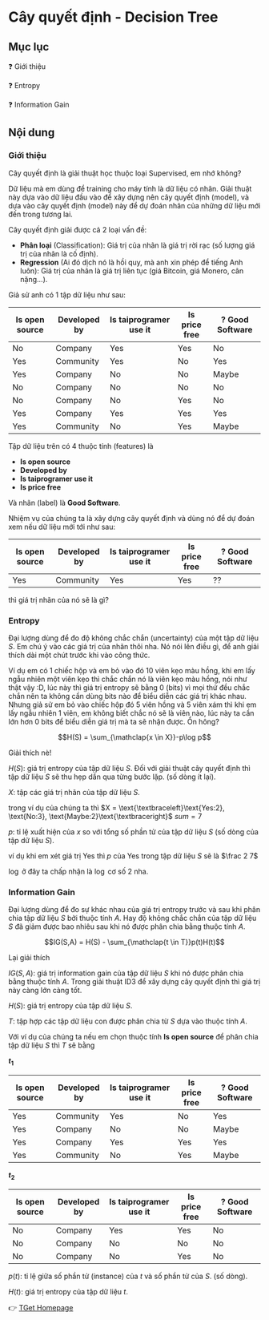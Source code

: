 # Cây quyết định - Decision Tree

## Mục lục

:question: Giới thiệu

:question: Entropy

:question: Information Gain

## Nội dung

### Giới thiệu

Cây quyết định là giải thuật học thuộc loại Supervised, em nhớ không?

Dữ liệu mà em dùng để training cho máy tính là dữ liệu có nhãn. Giải thuật này dựa vào dữ liệu đầu vào để xây dựng nên cây quyết định (model), và dựa vào cây quyết định (model) này để dự đoán nhãn của những dữ liệu mới đến trong tương lai.

Cây quyết định giải được cả 2 loại vấn đề:
- **Phân loại** (Classification): Giá trị của nhãn là giá trị rời rạc (số lượng giá trị của nhãn là cố định).
- **Regression** (Ai đó dịch nó là hồi quy, mà anh xin phép để tiếng Anh luôn): Giá trị của nhãn là giá trị liên tục (giá Bitcoin, giá Monero, cân nặng...).

Giả sử anh có 1 tập dữ liệu như sau:

| Is open source | Developed by | Is taiprogramer use it | Is price free | ? Good Software |
|----------------|--------------|------------------------|---------------|-----------------|
| No             | Company      | Yes                    | Yes           | No              |
| Yes            | Community    | Yes                    | No            | Yes             |
| Yes            | Company      | No                     | No            | Maybe           |
| No             | Company      | No                     | No            | No              |
| No             | Company      | No                     | Yes           | No              |
| Yes            | Company      | Yes                    | Yes           | Yes             |
| Yes            | Community    | No                     | Yes           | Maybe           |

Tập dữ liệu trên có 4 thuộc tính (features) là
- **Is open source**
- **Developed by**
- **Is taiprogramer use it**
- **Is price free**

Và nhãn (label) là **Good Software**.

Nhiệm vụ của chúng ta là xây dựng cây quyết định và dùng nó để dự đoán xem nếu dữ liệu mới tới như sau:

| Is open source | Developed by | Is taiprogramer use it | Is price free | ? Good Software |
|----------------|--------------|------------------------|---------------|-----------------|
| Yes            | Community    | Yes                    | Yes           | ??              |

thì giá trị nhãn của nó sẽ là gì?

### Entropy

Đại lượng dùng để đo độ không chắc chắn (uncertainty) của một tập dữ liệu $S$. Em chú ý vào các giá trị của nhãn thôi nha. Nó nói lên điều gì, để anh giải thích dài một chút trước khi vào công thức.

Ví dụ em có 1 chiếc hộp và em bỏ vào đó 10 viên kẹo màu hồng, khi em lấy ngẫu nhiên một viên kẹo thì chắc chắn nó là viên kẹo màu hồng, nói như thật vậy :D, lúc này thì giá trị entropy sẽ bằng 0 (bits) vì mọi thứ đều chắc chắn nên ta không cần dùng bits nào để biểu diễn các giá trị khác nhau. Nhưng giả sử em bỏ vào chiếc hộp đó 5 viên hồng và 5 viên xám thì khi em lấy ngẫu nhiên 1 viên, em không biết chắc nó sẽ là viên nào, lúc này ta cần lớn hơn 0 bits để biểu diễn giá trị mà ta sẽ nhận được. Ổn hông?

$$H(S) = \sum_{\mathclap{x \in X}}-p\log p$$

Giải thích nè!

$H(S)$: giá trị entropy của tập dữ liệu $S$. Đối với giải thuật cây quyết định thì tập dữ liệu $S$ sẽ thu hẹp dần qua từng bước lặp. (số dòng ít lại).

$X$: tập các giá trị nhãn của tập dữ liệu $S$.

trong ví dụ của chúng ta thì $X = \text{\textbraceleft}\text{Yes:2}, \text{No:3}, \text{Maybe:2}\text{\textbraceright}$ $sum = 7$

$p$: tỉ lệ xuất hiện của $x$ so với tổng số phần tử của tập dữ liệu $S$ (số dòng của tập dữ liệu $S$).

ví dụ khi em xét giá trị $\text{Yes}$ thì $p$ của $\text{Yes}$ trong tập dữ liệu $S$ sẽ là $\frac 2 7$

$\log$ ở đây ta chấp nhận là $\log$ cơ số 2 nha.

### Information Gain

Đại lượng dùng để đo sự khác nhau của giá trị entropy trước và sau khi phân chia tập dữ liệu $S$ bởi thuộc tính $A$. Hay độ không chắc chắn của tập dữ liệu $S$ đã giảm được bao nhiêu sau khi nó được phân chia bằng thuộc tính $A$.

$$IG(S,A) = H(S) - \sum_{\mathclap{t \in T}}p(t)H(t)$$

Lại giải thích

$IG(S, A)$: giá trị information gain của tập dữ liệu $S$ khi nó được phân chia bằng thuộc tính $A$. Trong giải thuật ID3 để xây dựng cây quyết định thì giá trị này càng lớn càng tốt.

$H(S)$: giá trị entropy của tập dữ liệu $S$.

$T$: tập hợp các tập dữ liệu con được phân chia từ $S$ dựa vào thuộc tính $A$.

Với ví dụ của chúng ta nếu em chọn thuộc tính **Is open source** để phân chia tập dữ liệu $S$ thì $T$ sẽ bằng

**$t_{1}$**

| Is open source | Developed by | Is taiprogramer use it | Is price free | ? Good Software |
|----------------|--------------|------------------------|---------------|-----------------|
| Yes            | Community    | Yes                    | No            | Yes             |
| Yes            | Company      | No                     | No            | Maybe           |
| Yes            | Company      | Yes                    | Yes           | Yes             |
| Yes            | Community    | No                     | Yes           | Maybe           |

**$t_{2}$**

| Is open source | Developed by | Is taiprogramer use it | Is price free | ? Good Software |
|----------------|--------------|------------------------|---------------|-----------------|
| No             | Company      | Yes                    | Yes           | No              |
| No             | Company      | No                     | No            | No              |
| No             | Company      | No                     | Yes           | No              |

$p(t)$: tỉ lệ giữa số phần tử (instance) của $t$ và số phần tử của $S$. (số dòng).

$H(t)$: giá trị entropy của tập dữ liệu $t$.

:point_right: [TGet Homepage](/#nguyên-lí-máy-học-machine-learning)

